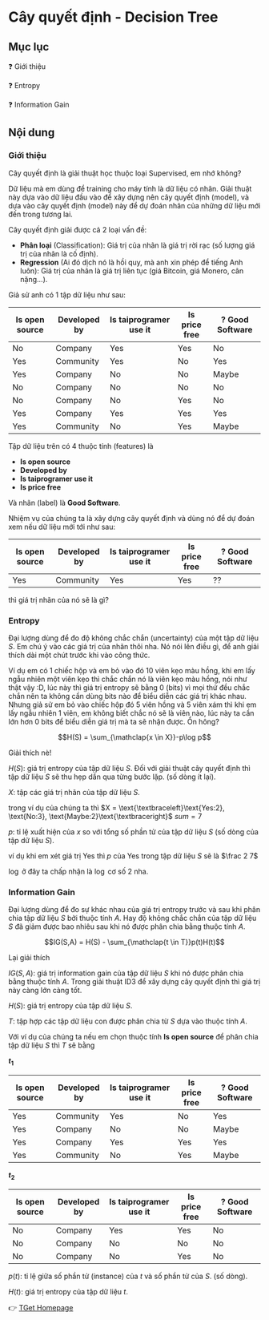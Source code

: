 # Cây quyết định - Decision Tree

## Mục lục

:question: Giới thiệu

:question: Entropy

:question: Information Gain

## Nội dung

### Giới thiệu

Cây quyết định là giải thuật học thuộc loại Supervised, em nhớ không?

Dữ liệu mà em dùng để training cho máy tính là dữ liệu có nhãn. Giải thuật này dựa vào dữ liệu đầu vào để xây dựng nên cây quyết định (model), và dựa vào cây quyết định (model) này để dự đoán nhãn của những dữ liệu mới đến trong tương lai.

Cây quyết định giải được cả 2 loại vấn đề:
- **Phân loại** (Classification): Giá trị của nhãn là giá trị rời rạc (số lượng giá trị của nhãn là cố định).
- **Regression** (Ai đó dịch nó là hồi quy, mà anh xin phép để tiếng Anh luôn): Giá trị của nhãn là giá trị liên tục (giá Bitcoin, giá Monero, cân nặng...).

Giả sử anh có 1 tập dữ liệu như sau:

| Is open source | Developed by | Is taiprogramer use it | Is price free | ? Good Software |
|----------------|--------------|------------------------|---------------|-----------------|
| No             | Company      | Yes                    | Yes           | No              |
| Yes            | Community    | Yes                    | No            | Yes             |
| Yes            | Company      | No                     | No            | Maybe           |
| No             | Company      | No                     | No            | No              |
| No             | Company      | No                     | Yes           | No              |
| Yes            | Company      | Yes                    | Yes           | Yes             |
| Yes            | Community    | No                     | Yes           | Maybe           |

Tập dữ liệu trên có 4 thuộc tính (features) là
- **Is open source**
- **Developed by**
- **Is taiprogramer use it**
- **Is price free**

Và nhãn (label) là **Good Software**.

Nhiệm vụ của chúng ta là xây dựng cây quyết định và dùng nó để dự đoán xem nếu dữ liệu mới tới như sau:

| Is open source | Developed by | Is taiprogramer use it | Is price free | ? Good Software |
|----------------|--------------|------------------------|---------------|-----------------|
| Yes            | Community    | Yes                    | Yes           | ??              |

thì giá trị nhãn của nó sẽ là gì?

### Entropy

Đại lượng dùng để đo độ không chắc chắn (uncertainty) của một tập dữ liệu $S$. Em chú ý vào các giá trị của nhãn thôi nha. Nó nói lên điều gì, để anh giải thích dài một chút trước khi vào công thức.

Ví dụ em có 1 chiếc hộp và em bỏ vào đó 10 viên kẹo màu hồng, khi em lấy ngẫu nhiên một viên kẹo thì chắc chắn nó là viên kẹo màu hồng, nói như thật vậy :D, lúc này thì giá trị entropy sẽ bằng 0 (bits) vì mọi thứ đều chắc chắn nên ta không cần dùng bits nào để biểu diễn các giá trị khác nhau. Nhưng giả sử em bỏ vào chiếc hộp đó 5 viên hồng và 5 viên xám thì khi em lấy ngẫu nhiên 1 viên, em không biết chắc nó sẽ là viên nào, lúc này ta cần lớn hơn 0 bits để biểu diễn giá trị mà ta sẽ nhận được. Ổn hông?

$$H(S) = \sum_{\mathclap{x \in X}}-p\log p$$

Giải thích nè!

$H(S)$: giá trị entropy của tập dữ liệu $S$. Đối với giải thuật cây quyết định thì tập dữ liệu $S$ sẽ thu hẹp dần qua từng bước lặp. (số dòng ít lại).

$X$: tập các giá trị nhãn của tập dữ liệu $S$.

trong ví dụ của chúng ta thì $X = \text{\textbraceleft}\text{Yes:2}, \text{No:3}, \text{Maybe:2}\text{\textbraceright}$ $sum = 7$

$p$: tỉ lệ xuất hiện của $x$ so với tổng số phần tử của tập dữ liệu $S$ (số dòng của tập dữ liệu $S$).

ví dụ khi em xét giá trị $\text{Yes}$ thì $p$ của $\text{Yes}$ trong tập dữ liệu $S$ sẽ là $\frac 2 7$

$\log$ ở đây ta chấp nhận là $\log$ cơ số 2 nha.

### Information Gain

Đại lượng dùng để đo sự khác nhau của giá trị entropy trước và sau khi phân chia tập dữ liệu $S$ bởi thuộc tính $A$. Hay độ không chắc chắn của tập dữ liệu $S$ đã giảm được bao nhiêu sau khi nó được phân chia bằng thuộc tính $A$.

$$IG(S,A) = H(S) - \sum_{\mathclap{t \in T}}p(t)H(t)$$

Lại giải thích

$IG(S, A)$: giá trị information gain của tập dữ liệu $S$ khi nó được phân chia bằng thuộc tính $A$. Trong giải thuật ID3 để xây dựng cây quyết định thì giá trị này càng lớn càng tốt.

$H(S)$: giá trị entropy của tập dữ liệu $S$.

$T$: tập hợp các tập dữ liệu con được phân chia từ $S$ dựa vào thuộc tính $A$.

Với ví dụ của chúng ta nếu em chọn thuộc tính **Is open source** để phân chia tập dữ liệu $S$ thì $T$ sẽ bằng

**$t_{1}$**

| Is open source | Developed by | Is taiprogramer use it | Is price free | ? Good Software |
|----------------|--------------|------------------------|---------------|-----------------|
| Yes            | Community    | Yes                    | No            | Yes             |
| Yes            | Company      | No                     | No            | Maybe           |
| Yes            | Company      | Yes                    | Yes           | Yes             |
| Yes            | Community    | No                     | Yes           | Maybe           |

**$t_{2}$**

| Is open source | Developed by | Is taiprogramer use it | Is price free | ? Good Software |
|----------------|--------------|------------------------|---------------|-----------------|
| No             | Company      | Yes                    | Yes           | No              |
| No             | Company      | No                     | No            | No              |
| No             | Company      | No                     | Yes           | No              |

$p(t)$: tỉ lệ giữa số phần tử (instance) của $t$ và số phần tử của $S$. (số dòng).

$H(t)$: giá trị entropy của tập dữ liệu $t$.

:point_right: [TGet Homepage](/#nguyên-lí-máy-học-machine-learning)

